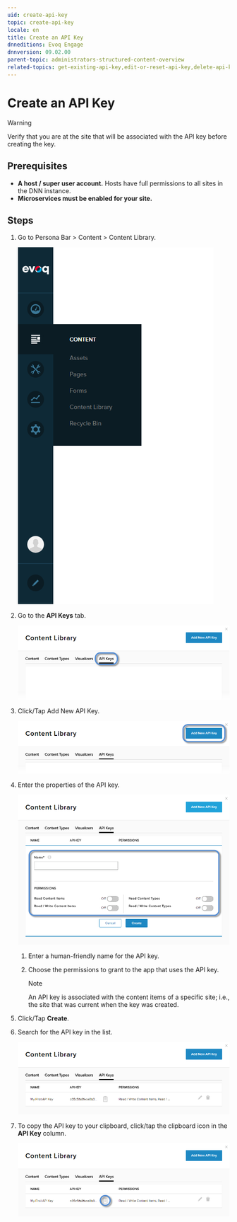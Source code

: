 ```yaml
---
uid: create-api-key
topic: create-api-key
locale: en
title: Create an API Key
dnneditions: Evoq Engage
dnnversion: 09.02.00
parent-topic: administrators-structured-content-overview
related-topics: get-existing-api-key,edit-or-reset-api-key,delete-api-key
---
```


# Create an API Key

> [!WARNING]
> Verify that you are at the site that will be associated with the API key before creating the key.

## Prerequisites

*   **A host / super user account.** Hosts have full permissions to all sites in the DNN instance.
*   **Microservices must be enabled for your site.**

## Steps

1.  Go to Persona Bar \> Content \> Content Library.
    
    ![Persona Bar > Content > Content Library](/images/scr-pbar-host-Content-E91.png)

    
2.  Go to the **API Keys** tab.
    
    ![API Keys](/images/scr-pbtabs-host-Content-ContentLibrary-APIKeys-E91.png)
    
3.  Click/Tap Add New API Key.
    
      
    
    ![Add New API Key button](/images/scr-APIKey-AddNew-E91.png)
    
      
    
4.  Enter the properties of the API key.
    
      
    
    ![API key name and permissions](/images/scr-APIKey-properties-new-E91.png)
    
      
    
    1.  Enter a human-friendly name for the API key.
    2.  Choose the permissions to grant to the app that uses the API key.
        
        > [!NOTE]
        > An API key is associated with the content items of a specific site; i.e., the site that was current when the key was created.
        
5.  Click/Tap **Create**.
6.  Search for the API key in the list.
    
      
    
    ![API key list](/images/scr-APIKey-list-E91.png)
    
      
    
7.  To copy the API key to your clipboard, click/tap the clipboard icon in the **API Key** column.
    
      
    
    ![API key list > clipboard icon](/images/scr-APIKey-list-clipboard-icon-E91.png)
